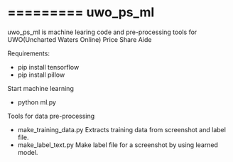 =========
uwo_ps_ml
==========

uwo_ps_ml is machine learing code and pre-processing tools for
UWO(Uncharted Waters Online) Price Share Aide

Requirements:
  - pip install tensorflow
  - pip install pillow

Start machine learning
  - python ml.py

Tools for data pre-processing
  - make_training_data.py
    Extracts training data from screenshot and label file.
  - make_label_text.py
    Make label file for a screenshot by using learned model.
